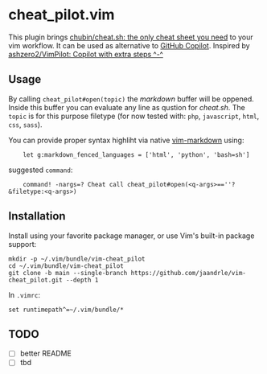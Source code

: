 # cheat_pilot.vim
This plugin brings [chubin/cheat.sh: the only cheat sheet you need](https://github.com/chubin/cheat.sh) to your vim workflow.
It can be used as alternative to [GitHub Copilot](https://copilot.github.com/). Inspired by [ashzero2/VimPilot: Copilot with extra steps ^-^](https://github.com/ashzero2/VimPilot)

## Usage
By calling `cheat_pilot#open(topic)` the *markdown* buffer will be oppened. Inside this buffer you can evaluate any line as qustion for *cheat.sh*.
The `topic` is for this purpose filetype (for now tested with: `php`, `javascript`, `html`, `css`, `sass`).

You can provide proper syntax highliht via native [vim-markdown](https://github.com/tpope/vim-markdown) using:

```vim
    let g:markdown_fenced_languages = ['html', 'python', 'bash=sh']
```

suggested `command`:
```vim
    command! -nargs=? Cheat call cheat_pilot#open(<q-args>==''?&filetype:<q-args>)
```

## Installation
Install using your favorite package manager, or use Vim's built-in package support:

    mkdir -p ~/.vim/bundle/vim-cheat_pilot
    cd ~/.vim/bundle/vim-cheat_pilot
    git clone -b main --single-branch https://github.com/jaandrle/vim-cheat_pilot.git --depth 1

In `.vimrc`:

    set runtimepath^=~/.vim/bundle/*

## TODO
- [ ] better README
- [ ] tbd
